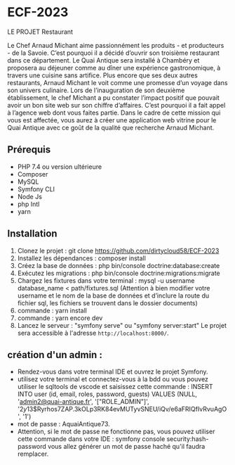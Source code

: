 # ECF-2023

LE PROJET Restaurant

Le Chef Arnaud Michant aime passionnément les produits - et producteurs - de la Savoie.
C’est pourquoi il a décidé d’ouvrir son troisième restaurant dans ce département.
Le Quai Antique sera installé à Chambéry et proposera au déjeuner comme au dîner une
expérience gastronomique, à travers une cuisine sans artifice.
Plus encore que ses deux autres restaurants, Arnaud Michant le voit comme une promesse
d’un voyage dans son univers culinaire.
Lors de l’inauguration de son deuxième établissement, le chef Michant a pu constater
l’impact positif que pouvait avoir un bon site web sur son chiffre d’affaires. C’est pourquoi il
a fait appel à l’agence web dont vous faites partie.
Dans le cadre de cette mission qui vous est affectée, vous aurez à créer une application web
vitrine pour le Quai Antique avec ce goût de la qualité que recherche Arnaud Michant.

## Prérequis

- PHP 7.4 ou version ultérieure
- Composer
- MySQL
- Symfony CLI
- Node Js
- php Intl
- yarn

## Installation

1. Clonez le projet : git clone https://github.com/dirtycloud58/ECF-2023
2. Installez les dépendances : composer install
3. Créez la base de données : php bin/console doctrine:database:create
4. Exécutez les migrations : php bin/console doctrine:migrations:migrate
5. Chargez les fixtures dans votre terminal : mysql -u username database_name < path/fixtures.sql
   (Attention à bien modifier votre username et le nom de la base de données et d’inclure la route du fichier sql, les fichiers se trouvent dans le dossier documents)
6. commande : yarn install
7. commande : yarn encore dev
8. Lancez le serveur : "symfony serve" ou "symfony server:start"
   Le projet sera accessible à l'adresse `http://localhost:8000/`.

## création d'un admin :

- Rendez-vous dans votre terminal IDE et ouvrez le projet Symfony.
- utilisez votre terminal et connectez-vous à la bdd ou vous pouvez utiliser le sqltools de vscode et saisissez cette commande :
  INSERT INTO user (id, email, roles, password, guests)
  VALUES (NULL, 'admin2@quai-antique.fr', '[\"ROLE_ADMIN\"]', '$2y$13$Ryrhos7ZAP.3kOLp3RK84evMUTyvSNEU/iQv/e6aFRIQfIvRvuAgO', '1')
- mot de passe : AquaiAntique73.
- Attention, si le mot de passe ne fonctionne pas, vous pouvez utiliser cette commande dans votre IDE : symfony console security:hash-password vous allez générer un mot de passe haché qu'il faudra remplacer.
